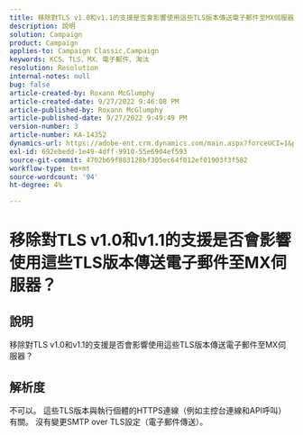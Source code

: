 ```yaml
---
title: 移除對TLS v1.0和v1.1的支援是否會影響使用這些TLS版本傳送電子郵件至MX伺服器？
description: 說明
solution: Campaign
product: Campaign
applies-to: Campaign Classic,Campaign
keywords: KCS、TLS、MX、電子郵件、淘汰
resolution: Resolution
internal-notes: null
bug: false
article-created-by: Roxann McGlumphy
article-created-date: 9/27/2022 9:46:08 PM
article-published-by: Roxann McGlumphy
article-published-date: 9/27/2022 9:49:49 PM
version-number: 3
article-number: KA-14352
dynamics-url: https://adobe-ent.crm.dynamics.com/main.aspx?forceUCI=1&pagetype=entityrecord&etn=knowledgearticle&id=e75a27cb-ad3e-ed11-9db1-00224808613b
exl-id: 692ebedd-1e49-4dff-9910-55e6904ef593
source-git-commit: 4702b69f883128bf305ec64f012ef01903f3f582
workflow-type: tm+mt
source-wordcount: '94'
ht-degree: 4%

---
```


# 移除對TLS v1.0和v1.1的支援是否會影響使用這些TLS版本傳送電子郵件至MX伺服器？

## 說明


移除對TLS v1.0和v1.1的支援是否會影響使用這些TLS版本傳送電子郵件至MX伺服器？


## 解析度


不可以。 這些TLS版本與執行個體的HTTPS連線（例如主控台連線和API呼叫）有關。 沒有變更SMTP over TLS設定（電子郵件傳送）。
